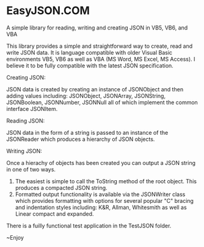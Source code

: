 # EasyJSON.COM
A simple library for reading, writing and creating JSON in VB5, VB6, and VBA

This library provides a simple and straightforward way to create, read and write JSON data.  It is language compatible 
with older Visual Basic environments VB5, VB6 as well as VBA (MS Word, MS Excel, MS Access).  I believe it to be 
fully compatible with the latest JSON specification.

Creating JSON:

JSON data is created by creating an instance of JSONObject and then adding values including:
  JSONObject, JSONArray, JSONString, JSONBoolean, JSONNumber, JSONNull all of which implement the common interface JSONItem.
  
Reading JSON:

JSON data in the form of a string is passed to an instance of the JSONReader which produces a hierarchy of JSON objects.

Writing JSON:

Once a hierachy of objects has been created you can output a JSON string in one of two ways.  
  1) The easiest is simple to call the ToString method of the root object.  This produces a compacted JSON string.
  2) Formatted output functionality is available via the JSONWriter class which provides formatting with options for 
  several popular "C" bracing and indentation styles including: K&R, Allman, Whitesmith as well as Linear compact and expanded.
  
 There is a fuilly functional test application in the TestJSON folder.
  
~Enjoy
